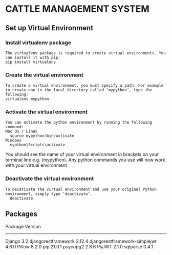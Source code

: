 # CATTLE MANAGEMENT SYSTEM

## Set up Virtual Environment
  ### Install virtualenv package
    The virtualenv package is required to create virtual environments. You can install it with pip:
    pip install virtualenv
  ### Create the virtual environment
    To create a virtual environment, you must specify a path. For example to create one in the local directory called ‘mypython’, type the following:
    virtualenv mypython
  ### Activate the virtual environment
    You can activate the python environment by running the following command:
    Mac OS / Linux
      source mypython/bin/activate
    Windows
      mypthon\Scripts\activate
  You should see the name of your virtual environment in brackets on your terminal line e.g. (mypython).
  Any python commands you use will now work with your virtual environment  
  ### Deactivate the virtual environment
    To decativate the virtual environment and use your original Python environment, simply type ‘deactivate’.
      deactivate


## Packages
Package                       Version
----------------------------- -------
Django                        3.2
djangorestframework           3.12.4
djangorestframework-simplejwt 4.6.0
Pillow                        8.2.0
pip                           21.0.1
psycopg2                      2.8.6
PyJWT                         2.1.0
sqlparse                      0.4.1












